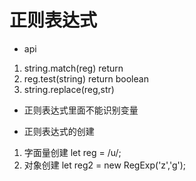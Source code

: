 # 正则表达式
 - api
  1. string.match(reg)    return 
  2. reg.test(string)     return boolean
  3. string.replace(reg,str)

 - 正则表达式里面不能识别变量

 - 正则表达式的创建
  1. 字面量创建  let reg = /u/;
  2. 对象创建    let reg2 = new RegExp('z','g');